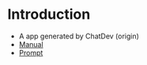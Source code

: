 # Introduction

- A app generated by ChatDev (origin)
- [Manual](./manual.md)
- [Prompt](./AutoArxiv-2.prompt)


